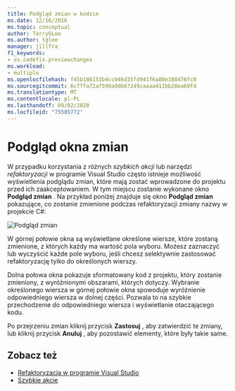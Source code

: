 ```yaml
---
title: Podgląd zmian w kodzie
ms.date: 12/16/2016
ms.topic: conceptual
author: TerryGLee
ms.author: tglee
manager: jillfra
f1_keywords:
- vs.codefix.previewchanges
ms.workload:
- multiple
ms.openlocfilehash: f45b186153b4cc046d35fd941f6a80e108476fc0
ms.sourcegitcommit: 6cfffa72af599a9d667249caaaa411bb28ea69fd
ms.translationtype: MT
ms.contentlocale: pl-PL
ms.lasthandoff: 09/02/2020
ms.locfileid: "75585772"
---
```

# <a name="preview-changes-window"></a>Podgląd okna zmian

W przypadku korzystania z różnych *szybkich akcji* lub narzędzi *refaktoryzacji* w programie Visual Studio często istnieje możliwość wyświetlenia podglądu zmian, które mają zostać wprowadzone do projektu przed ich zaakceptowaniem. W tym miejscu zostanie wykonane okno **Podgląd zmian** .  Na przykład poniżej znajduje się okno **Podgląd zmian** pokazujące, co zostanie zmienione podczas refaktoryzacji zmiany nazwy w projekcie C#:

![Podgląd zmian](media/previewchanges.png)

W górnej połowie okna są wyświetlane określone wiersze, które zostaną zmienione, z których każdy ma wartość pola wyboru. Możesz zaznaczyć lub wyczyścić każde pole wyboru, jeśli chcesz selektywnie zastosować refaktoryzację tylko do określonych wierszy.

Dolna połowa okna pokazuje sformatowany kod z projektu, który zostanie zmieniony, z wyróżnionymi obszarami, których dotyczy. Wybranie określonego wiersza w górnej połowie okna spowoduje wyróżnienie odpowiedniego wiersza w dolnej części. Pozwala to na szybkie przechodzenie do odpowiedniego wiersza i wyświetlanie otaczającego kodu.

Po przejrzeniu zmian kliknij przycisk **Zastosuj** , aby zatwierdzić te zmiany, lub kliknij przycisk **Anuluj** , aby pozostawić elementy, które były takie same.

## <a name="see-also"></a>Zobacz też

- [Refaktoryzacja w programie Visual Studio](../ide/refactoring-in-visual-studio.md)
- [Szybkie akcje](../ide/quick-actions.md)
